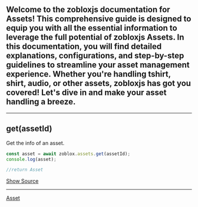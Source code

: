 ## Welcome to the zobloxjs documentation for Assets! This comprehensive guide is designed to equip you with all the essential information to leverage the full potential of zobloxjs Assets. In this documentation, you will find detailed explanations, configurations, and step-by-step guidelines to streamline your asset management experience. Whether you're handling tshirt, shirt, audio, or other assets, zobloxjs has got you covered! Let's dive in and make your asset handling a breeze.

---

## get(assetId)

Get the info of an asset.

```js
const asset = await zoblox.assets.get(assetId);
console.log(asset);

//return Asset
```

[Show Source]()

---

[Asset](https://github.com/zobloxjs/zoblox.js/blob/glitch/docs/documents/structures/Asset.md)
